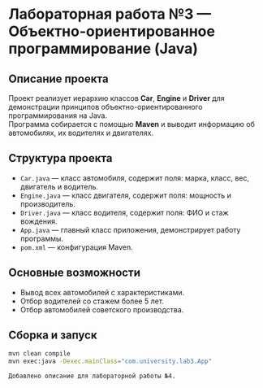 # Лабораторная работа №3 — Объектно-ориентированное программирование (Java)

## Описание проекта
Проект реализует иерархию классов **Car**, **Engine** и **Driver** для демонстрации принципов объектно-ориентированного программирования на Java.  
Программа собирается с помощью **Maven** и выводит информацию об автомобилях, их водителях и двигателях.

## Структура проекта
- `Car.java` — класс автомобиля, содержит поля: марка, класс, вес, двигатель и водитель.  
- `Engine.java` — класс двигателя, содержит поля: мощность и производитель.  
- `Driver.java` — класс водителя, содержит поля: ФИО и стаж вождения.  
- `App.java` — главный класс приложения, демонстрирует работу программы.  
- `pom.xml` — конфигурация Maven.

## Основные возможности
- Вывод всех автомобилей с характеристиками.  
- Отбор водителей со стажем более 5 лет.  
- Отбор автомобилей советского производства.

## Сборка и запуск
```bash
mvn clean compile
mvn exec:java -Dexec.mainClass="com.university.lab3.App"

Добавлено описание для лабораторной работы №4.
